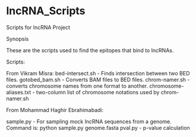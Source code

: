 # lncRNA_Scripts
Scripts for lncRNA Project

Synopsis

These are the scripts used to find the epitopes that bind to lncRNAs. 

Scripts:

From Vikram Misra:
bed-intersect.sh - Finds intersection between two BED files.
gotobed_bam.sh - Converts BAM files to BED files.
chrom-namer.sh - converts chromosome names from one format to another.
chromosome-aliases.txt - two-column list of chromosome notations used by chrom-namer.sh

From Mohammad Haghir Ebrahimabadi:

sample.py - For sampling mock lncRNA sequences from a genome.  Command is: python sample.py genome.fasta
pval.py - p-value calculation




